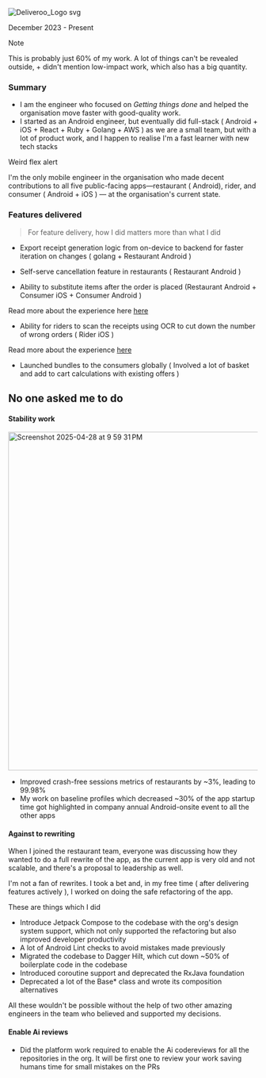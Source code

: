 ![Deliveroo_Logo svg](https://github.com/user-attachments/assets/b5abd3cc-29e6-4daa-96c7-3bb78e5440b1)

December 2023 - Present

> [!NOTE]
> This is probably just 60% of my work. A lot of things can't be revealed outside, + didn't mention low-impact work, which also has a big quantity. 

### Summary 

- I am the engineer who focused on _Getting things done_ and helped the organisation move faster with good-quality work.
- I started as an Android engineer, but eventually did full-stack ( Android + iOS + React + Ruby + Golang + AWS ) as we are a small team, but with a lot of product work, and I happen to realise I'm a fast learner with new tech stacks

 Weird flex alert

I'm the only mobile engineer in the organisation who made decent contributions to all five public-facing apps—restaurant ( Android), rider, and consumer ( Android + iOS ) — at the organisation's current state. 


### Features delivered 

> For feature delivery, how I did matters more than what I did

- Export receipt generation logic from on-device to backend for faster iteration on changes ( golang + Restaurant Android )

- Self-serve cancellation feature in restaurants ( Restaurant Android )
- Ability to substitute items after the order is placed (Restaurant Android + Consumer iOS + Consumer Android )

Read more about the experience here [here](https://help.deliveroo.com/en/articles/10156329-item-substitutions) 

- Ability for riders to scan the receipts using OCR to cut down the number of wrong orders ( Rider iOS )

Read more about the experience [here](https://riders.deliveroo.co.uk/en/support/orders/how-do-i-scan-the-order-receipt) 

- Launched bundles to the consumers globally ( Involved a lot of basket and add to cart calculations with existing offers )


## No one asked me to do

#### Stability work 

<img width="683" alt="Screenshot 2025-04-28 at 9 59 31 PM" src="https://github.com/user-attachments/assets/3a823069-6626-4f0f-ba27-f3a4680455df" />

- Improved crash-free sessions metrics of restaurants by ~3%, leading to 99.98%
- My work on baseline profiles which decreased ~30% of the app startup time got highlighted in company annual Android-onsite event to all the other apps 

#### Against to rewriting

When I joined the restaurant team, everyone was discussing how they wanted to do a full rewrite of the app, as the current app is very old and not scalable, and there's a proposal to leadership as well.

I'm not a fan of rewrites. I took a bet and, in my free time ( after delivering features actively ), I worked on doing the safe refactoring of the app.

These are things which I did 

- Introduce Jetpack Compose to the codebase with the org's design system support, which not only supported the refactoring but also improved developer productivity
- A lot of Android Lint checks to avoid mistakes made previously
- Migrated the codebase to Dagger Hilt, which cut down ~50% of boilerplate code in the codebase
- Introduced coroutine support and deprecated the RxJava foundation
- Deprecated a lot of the Base* class and wrote its composition alternatives

All these wouldn't be possible without the help of two other amazing engineers in the team who believed and supported my decisions. 

#### Enable Ai reviews

- Did the platform work required to enable the Ai codereviews for all the repositories in the org. It will be first one to review your work saving humans time for small mistakes on the PRs
